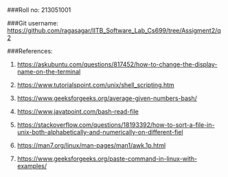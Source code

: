 ###Roll no: 213051001

###Git username: https://github.com/ragasagar/IITB_Software_Lab_Cs699/tree/Assigment2/q2

###References:
1. https://askubuntu.com/questions/817452/how-to-change-the-display-name-on-the-terminal
1. https://www.tutorialspoint.com/unix/shell_scripting.htm
1. https://www.geeksforgeeks.org/average-given-numbers-bash/
1. https://www.javatpoint.com/bash-read-file
1. https://stackoverflow.com/questions/18193392/how-to-sort-a-file-in-unix-both-alphabetically-and-numerically-on-different-fiel

1. https://man7.org/linux/man-pages/man1/awk.1p.html

1. https://www.geeksforgeeks.org/paste-command-in-linux-with-examples/